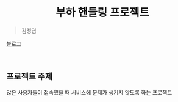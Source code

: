 <h1 align="center">부하 핸들링 프로젝트</h1>  

<div align="center>
    <img src="./img/goodleaf.png"  style="zoom:76%;" align="center"/>
</div>

> 김정엽  

[블로그](https://goodleaf96.tistory.com/)

<br>

## 프로젝트 주제
많은 사용자들이 접속했을 때 서비스에 문제가 생기지 않도록 하는 프로젝트
